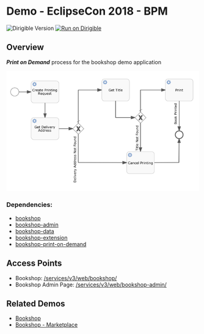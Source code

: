 # Demo - EclipseCon 2018 - BPM
![Dirigible Version](https://img.shields.io/badge/dirigible%20version-3.x-green.svg) [![Run on Dirigible](https://img.shields.io/badge/run%20on-dirigible-blue.svg)](http://dirigible.eclipse.org/services/v3/web/ide-deploy-manager/index.html?repository=https://github.com/dirigiblelabs/demo-eclipsecon2018-bpm.git&uri=/services/v3/web/bookshop/)

## Overview
_**Print on Demand**_ process for the bookshop demo application

![Entity Data Model](bookshop-bpm-simple/img/process.png) 

### Dependencies:
- [bookshop](https://github.com/dirigiblelabs/demo-eclipsecon2018-edm-bookshop)
- [bookshop-admin](https://github.com/dirigiblelabs/demo-eclipsecon2018-edm-bookshop-admin)
- [bookshop-data](https://github.com/dirigiblelabs/demo-eclipsecon2018-edm-bookshop-data)
- [bookshop-extension](https://github.com/dirigiblelabs/demo-eclipsecon2018-edm-bookshop-extension)
- [bookshop-print-on-demand](https://github.com/dirigiblelabs/demo-eclipsecon2018-bpm-bookshop-print-on-demand)

## Access Points
- Bookshop: [/services/v3/web/bookshop/](http://localhost:8080/services/v3/web/bookshop/)
- Bookshop Admin Page: [/services/v3/web/bookshop-admin/](http://localhost:8080/services/v3/web/bookshop-admin/)

## Related Demos
- [Bookshop](https://github.com/dirigiblelabs/demo-eclipsecon2018-edm)
- [Bookshop - Marketplace](https://github.com/dirigiblelabs/demo-eclipsecon2018-edm-complex)
